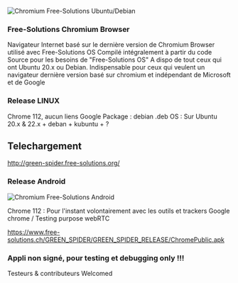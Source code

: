 ![Chromium Free-Solutions Ubuntu/Debian](https://webrtc.free-solutions.org/images/chromium96.png)
### Free-Solutions Chromium Browser 
Navigateur Internet basé sur le dernière version de Chromium
Browser utilisé avec Free-Solutions OS 
Compilé intégralement à partir du code Source pour les besoins de "Free-Solutions OS"
A dispo de tout ceux qui ont Ubuntu 20.x ou Debian.
Indispensable pour ceux qui veulent un navigateur dernière version basé sur chromium et indépendant de Microsoft et de Google

### Release LINUX
Chrome 112, aucun liens Google
Package : debian .deb
OS : Sur Ubuntu 20.x & 22.x + deban + kubuntu + ? 

## Telechargement
http://green-spider.free-solutions.org/

### Release Android
![Chromium Free-Solutions Android](https://webrtc.free-solutions.org/images/screenshot23.png)

Chrome 112 : Pour l'instant volontairement avec les outils et trackers Google chrome / Testing purpose webRTC

https://www.free-solutions.ch/GREEN_SPIDER/GREEN_SPIDER_RELEASE/ChromePublic.apk

### Appli non signé, pour testing et debugging only !!!

Testeurs & contributeurs Welcomed
